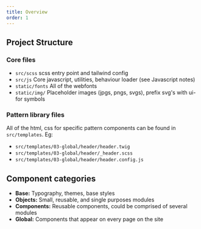 ```yaml
---
title: Overview
order: 1
---
```


## Project Structure

### Core files

- `src/scss` scss entry point and tailwind config
- `src/js` Core javascript, utilities, behaviour loader (see Javascript notes)
- `static/fonts` All of the webfonts
- `static/img/` Placeholder images (jpgs, pngs, svgs), prefix svg's with ui- for symbols

### Pattern library files

All of the html, css for specific pattern components can be found in `src/templates`. Eg:

- `src/templates/03-global/header/header.twig`
- `src/templates/03-global/header/_header.scss`
- `src/templates/03-global/header/header.config.js`

## Component categories

- **Base:** Typography, themes, base styles
- **Objects:** Small, reusable, and single purposes modules
- **Components:** Reusable components, could be comprised of several modules
- **Global:** Components that appear on every page on the site
